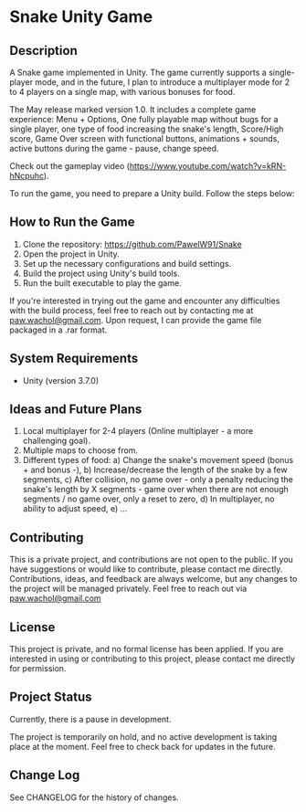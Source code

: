 # Snake Unity Game

## Description

A Snake game implemented in Unity. The game currently supports a single-player mode, and in the future, I plan to introduce a multiplayer mode for 2 to 4 players on a single map, with various bonuses for food.

The May release marked version 1.0.
It includes a complete game experience: Menu + Options, One fully playable map without bugs for a single player, one type of food increasing the snake's length, Score/High score, Game Over screen with functional buttons, animations + sounds, active buttons during the game - pause, change speed.

Check out the gameplay video (https://www.youtube.com/watch?v=kRN-hNcpuhc).

To run the game, you need to prepare a Unity build. Follow the steps below:

## How to Run the Game

1. Clone the repository: https://github.com/PawelW91/Snake
2. Open the project in Unity.
3. Set up the necessary configurations and build settings.
4. Build the project using Unity's build tools.
5. Run the built executable to play the game.

If you're interested in trying out the game and encounter any difficulties with the build process, feel free to reach out by contacting me at [paw.wachol@gmail.com](mailto:paw.wachol@gmail.com). Upon request, I can provide the game file packaged in a .rar format.

## System Requirements

- Unity (version 3.7.0)

## Ideas and Future Plans

1. Local multiplayer for 2-4 players (Online multiplayer - a more challenging goal).
2. Multiple maps to choose from.
3. Different types of food:
   a) Change the snake's movement speed (bonus + and bonus -),
   b) Increase/decrease the length of the snake by a few segments,
   c) After collision, no game over - only a penalty reducing the snake's length by X segments - game over when there are not enough segments / no game over, only a reset to zero,
   d) In multiplayer, no ability to adjust speed,
   e) ...


## Contributing

This is a private project, and contributions are not open to the public. If you have suggestions or would like to contribute, please contact me directly. Contributions, ideas, and feedback are always welcome, but any changes to the project will be managed privately. Feel free to reach out via paw.wachol@gmail.com

## License

This project is private, and no formal license has been applied. If you are interested in using or contributing to this project, please contact me directly for permission.

## Project Status

Currently, there is a pause in development.

The project is temporarily on hold, and no active development is taking place at the moment. Feel free to check back for updates in the future.

## Change Log

See CHANGELOG for the history of changes.
